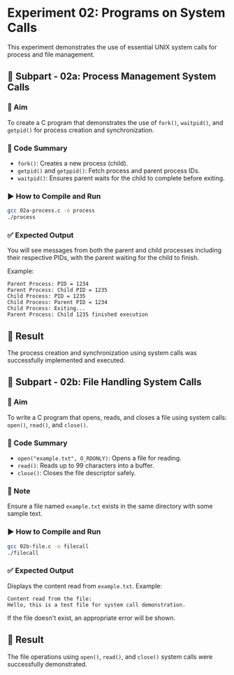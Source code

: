 # Experiment 02: Programs on System Calls

This experiment demonstrates the use of essential UNIX system calls for process and file management.

## 📌 Subpart - 02a: Process Management System Calls

### 🧪 Aim

To create a C program that demonstrates the use of `fork()`, `waitpid()`, and `getpid()` for process creation and synchronization.

### 📄 Code Summary

- `fork()`: Creates a new process (child).
- `getpid()` and `getppid()`: Fetch process and parent process IDs.
- `waitpid()`: Ensures parent waits for the child to complete before exiting.

### ▶️ How to Compile and Run

```bash
gcc 02a-process.c -o process
./process
```

### ✅ Expected Output

You will see messages from both the parent and child processes including their respective PIDs, with the parent waiting for the child to finish.

Example:
```
Parent Process: PID = 1234
Parent Process: Child PID = 1235
Child Process: PID = 1235
Child Process: Parent PID = 1234
Child Process: Exiting...
Parent Process: Child 1235 finished execution
```

## 🎯 Result

The process creation and synchronization using system calls was successfully implemented and executed.

## 📌 Subpart - 02b: File Handling System Calls

### 🧪 Aim

To write a C program that opens, reads, and closes a file using system calls: `open()`, `read()`, and `close()`.

### 📄 Code Summary

- `open("example.txt", O_RDONLY)`: Opens a file for reading.
- `read()`: Reads up to 99 characters into a buffer.
- `close()`: Closes the file descriptor safely.

### 📁 Note

Ensure a file named `example.txt` exists in the same directory with some sample text.

### ▶️ How to Compile and Run

```bash
gcc 02b-file.c -o filecall
./filecall
```

### ✅ Expected Output

Displays the content read from `example.txt`. Example:

```
Content read from the file:
Hello, this is a test file for system call demonstration.
```

If the file doesn't exist, an appropriate error will be shown.

## 🎯 Result

The file operations using `open()`, `read()`, and `close()` system calls were successfully demonstrated.
